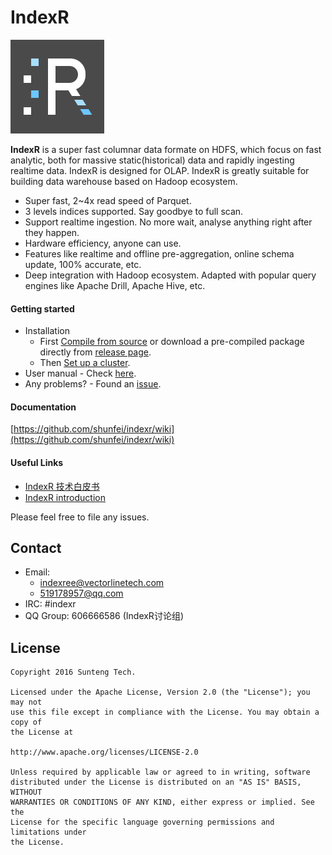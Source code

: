 # IndexR

![IndexR Logo](images/indexr-logo-150x150.png)

**IndexR** is a super fast columnar data formate on HDFS, which focus on fast analytic, both for massive static(historical) data and rapidly ingesting realtime data. IndexR is designed for OLAP. IndexR is greatly suitable for building data warehouse based on Hadoop ecosystem.

* Super fast, 2~4x read speed of Parquet.
* 3 levels indices supported. Say goodbye to full scan.
* Support realtime ingestion. No more wait, analyse anything right after they happen.
* Hardware efficiency, anyone can use.
* Features like realtime and offline pre-aggregation, online schema update, 100% accurate, etc.
* Deep integration with Hadoop ecosystem. Adapted with popular query engines like Apache Drill, Apache Hive, etc.

#### Getting started

* Installation
  * First [Compile from source](https://github.com/shunfei/indexr/wiki/Compilation) or download a pre-compiled package directly from [release page](https://github.com/shunfei/indexr/releases).
  * Then [Set up a cluster](https://github.com/shunfei/indexr/wiki/Deployment).
* User manual - Check [here](https://github.com/shunfei/indexr/wiki/User-Guide).
* Any problems? - Found an [issue](https://github.com/shunfei/indexr/issues).

#### Documentation

[https://github.com/shunfei/indexr/wiki](https://github.com/shunfei/indexr/wiki)

#### Useful Links

* [IndexR 技术白皮书](https://github.com/shunfei/sfmind/blob/master/indexr_white_paper/indexr_white_paper.md)
* [IndexR introduction](https://github.com/shunfei/sfmind/blob/master/indexr.about.en.md)

Please feel free to file any issues.

## Contact

* Email: 
	* <indexree@vectorlinetech.com>
	* <519178957@qq.com>
* IRC: #indexr
* QQ Group: 606666586 (IndexR讨论组)

## License

    Copyright 2016 Sunteng Tech.

    Licensed under the Apache License, Version 2.0 (the "License"); you may not
    use this file except in compliance with the License. You may obtain a copy of
    the License at

    http://www.apache.org/licenses/LICENSE-2.0

    Unless required by applicable law or agreed to in writing, software
    distributed under the License is distributed on an "AS IS" BASIS, WITHOUT
    WARRANTIES OR CONDITIONS OF ANY KIND, either express or implied. See the
    License for the specific language governing permissions and limitations under
    the License.
